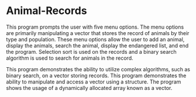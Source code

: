 # Animal-Records

This program prompts the user with five menu options. The menu options are primarily manipulating a vector that stores the record of animals by their type and population. These menu options allow the user to add an animal, display the animals, search the animal, display the endangered list, and end the program. Selection sort is used on the records and a binary search algorithm is used to search for animals in the record.

This program demonstrates the ability to utilize complex algorithms, such as binary search, on a vector storing records. This program demonstrates the ability to manipulate and access a vector using a structure. The program shows the usage of a dynamically allocated array known as a vector.
